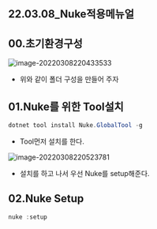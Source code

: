 ## 22.03.08_Nuke적용메뉴얼

## 00.초기환경구성

![image-20220308220433533](22.03.08_Nuke적용메뉴얼.assets/image-20220308220433533.png)

- 위와 같이 폴더 구성을 만들어 주자

## 01.Nuke를 위한 Tool설치

```csharp
dotnet tool install Nuke.GlobalTool -g
```

- Tool먼저 설치를 한다.

![image-20220308220523781](22.03.08_Nuke적용메뉴얼.assets/image-20220308220523781.png)

- 설치를 하고 나서 우선 Nuke를 setup해준다.

## 02.Nuke Setup

```csharp
nuke :setup
```


